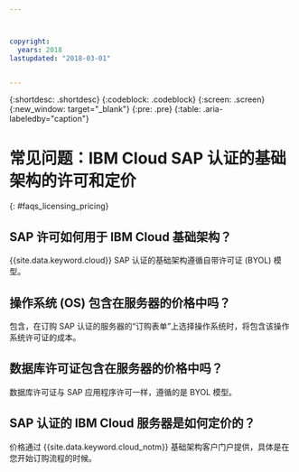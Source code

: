 ```yaml
---



copyright:
  years: 2018
lastupdated: "2018-03-01"


---
```


{:shortdesc: .shortdesc}
{:codeblock: .codeblock}
{:screen: .screen}
{:new_window: target="_blank"}
{:pre: .pre}
{:table: .aria-labeledby="caption"}

# 常见问题：IBM Cloud SAP 认证的基础架构的许可和定价
{: #faqs_licensing_pricing}

## SAP 许可如何用于 IBM Cloud 基础架构？

{{site.data.keyword.cloud}} SAP 认证的基础架构遵循自带许可证 (BYOL) 模型。

## 操作系统 (OS) 包含在服务器的价格中吗？

包含，在订购 SAP 认证的服务器的“订购表单”上选择操作系统时，将包含该操作系统许可证的成本。

## 数据库许可证包含在服务器的价格中吗？

数据库许可证与 SAP 应用程序许可一样，遵循的是 BYOL 模型。

## SAP 认证的 IBM Cloud 服务器是如何定价的？

价格通过 {{site.data.keyword.cloud_notm}} 基础架构客户门户提供，具体是在您开始订购流程的时候。
